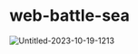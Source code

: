 # web-battle-sea
![Untitled-2023-10-19-1213](https://github.com/isaacanteparac/web-battle-sea/assets/69361351/b58295c3-ff18-4e5f-b77a-8fc59e6db9a3)
